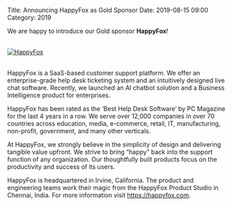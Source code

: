 Title: Announcing HappyFox as Gold Sponsor
Date: 2019-08-15 09:00
Category: 2019

We are happy to introduce our Gold sponsor **HappyFox**!

<!-- PELICAN_END_SUMMARY -->
<br>
<div class="text-center">
  <a href="https://happyfox.com" target="_blank">
    <img src="{filename}/images/sponsors/happyfox.png" alt="HappyFox">
  </a>
</div>
<br>

HappyFox is a SaaS-based customer support platform. We offer an enterprise-grade help desk ticketing system and an intuitively designed live chat software. Recently, we launched an AI chatbot solution and a Business Intelligence product for enterprises.

HappyFox has been rated as the ‘Best Help Desk Software’ by PC Magazine for the last 4 years in a row. We serve over 12,000 companies in over 70 countries across education, media, e-commerce, retail, IT, manufacturing, non-profit, government, and many other verticals.

At HappyFox, we strongly believe in the simplicity of design and delivering tangible value upfront. We strive to bring “happy” back into the support function of any organization. Our thoughtfully built products focus on the productivity and success of its users.

HappyFox is headquartered in Irvine, California. The product and engineering teams work their magic from the HappyFox Product Studio in Chennai, India. For more information visit <a href="https://happyfox.com" target="_blank">https://happyfox.com</a>.
